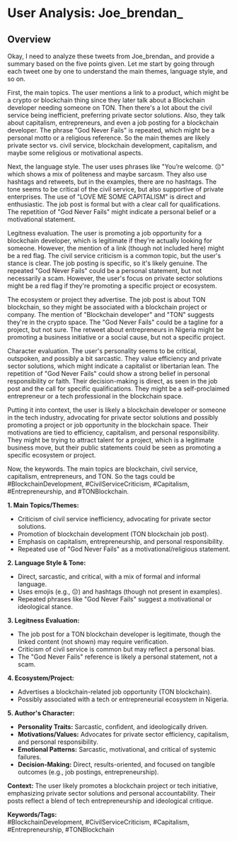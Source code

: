 # User Analysis: Joe_brendan_

## Overview

<think>
Okay, I need to analyze these tweets from Joe_brendan_ and provide a summary based on the five points given. Let me start by going through each tweet one by one to understand the main themes, language style, and so on.

First, the main topics. The user mentions a link to a product, which might be a crypto or blockchain thing since they later talk about a Blockchain developer needing someone on TON. Then there's a lot about the civil service being inefficient, preferring private sector solutions. Also, they talk about capitalism, entrepreneurs, and even a job posting for a blockchain developer. The phrase "God Never Fails" is repeated, which might be a personal motto or a religious reference. So the main themes are likely private sector vs. civil service, blockchain development, capitalism, and maybe some religious or motivational aspects.

Next, the language style. The user uses phrases like "You’re welcome. 😔" which shows a mix of politeness and maybe sarcasm. They also use hashtags and retweets, but in the examples, there are no hashtags. The tone seems to be critical of the civil service, but also supportive of private enterprises. The use of "LOVE ME SOME CAPITALISM" is direct and enthusiastic. The job post is formal but with a clear call for qualifications. The repetition of "God Never Fails" might indicate a personal belief or a motivational statement.

Legitness evaluation. The user is promoting a job opportunity for a blockchain developer, which is legitimate if they're actually looking for someone. However, the mention of a link (though not included here) might be a red flag. The civil service criticism is a common topic, but the user's stance is clear. The job posting is specific, so it's likely genuine. The repeated "God Never Fails" could be a personal statement, but not necessarily a scam. However, the user's focus on private sector solutions might be a red flag if they're promoting a specific project or ecosystem.

The ecosystem or project they advertise. The job post is about TON blockchain, so they might be associated with a blockchain project or company. The mention of "Blockchain developer" and "TON" suggests they're in the crypto space. The "God Never Fails" could be a tagline for a project, but not sure. The retweet about entrepreneurs in Nigeria might be promoting a business initiative or a social cause, but not a specific project.

Character evaluation. The user's personality seems to be critical, outspoken, and possibly a bit sarcastic. They value efficiency and private sector solutions, which might indicate a capitalist or libertarian lean. The repetition of "God Never Fails" could show a strong belief in personal responsibility or faith. Their decision-making is direct, as seen in the job post and the call for specific qualifications. They might be a self-proclaimed entrepreneur or a tech professional in the blockchain space.

Putting it into context, the user is likely a blockchain developer or someone in the tech industry, advocating for private sector solutions and possibly promoting a project or job opportunity in the blockchain space. Their motivations are tied to efficiency, capitalism, and personal responsibility. They might be trying to attract talent for a project, which is a legitimate business move, but their public statements could be seen as promoting a specific ecosystem or project.

Now, the keywords. The main topics are blockchain, civil service, capitalism, entrepreneurs, and TON. So the tags could be #BlockchainDevelopment, #CivilServiceCriticism, #Capitalism, #Entrepreneurship, and #TONBlockchain.
</think>

**1. Main Topics/Themes:**  
- Criticism of civil service inefficiency, advocating for private sector solutions.  
- Promotion of blockchain development (TON blockchain job post).  
- Emphasis on capitalism, entrepreneurship, and personal responsibility.  
- Repeated use of "God Never Fails" as a motivational/religious statement.  

**2. Language Style & Tone:**  
- Direct, sarcastic, and critical, with a mix of formal and informal language.  
- Uses emojis (e.g., 😔) and hashtags (though not present in examples).  
- Repeated phrases like "God Never Fails" suggest a motivational or ideological stance.  

**3. Legitness Evaluation:**  
- The job post for a TON blockchain developer is legitimate, though the linked content (not shown) may require verification.  
- Criticism of civil service is common but may reflect a personal bias.  
- The "God Never Fails" reference is likely a personal statement, not a scam.  

**4. Ecosystem/Project:**  
- Advertises a blockchain-related job opportunity (TON blockchain).  
- Possibly associated with a tech or entrepreneurial ecosystem in Nigeria.  

**5. Author's Character:**  
- **Personality Traits:** Sarcastic, confident, and ideologically driven.  
- **Motivations/Values:** Advocates for private sector efficiency, capitalism, and personal responsibility.  
- **Emotional Patterns:** Sarcastic, motivational, and critical of systemic failures.  
- **Decision-Making:** Direct, results-oriented, and focused on tangible outcomes (e.g., job postings, entrepreneurship).  

**Context:** The user likely promotes a blockchain project or tech initiative, emphasizing private sector solutions and personal accountability. Their posts reflect a blend of tech entrepreneurship and ideological critique.  

**Keywords/Tags:**  
#BlockchainDevelopment, #CivilServiceCriticism, #Capitalism, #Entrepreneurship, #TONBlockchain